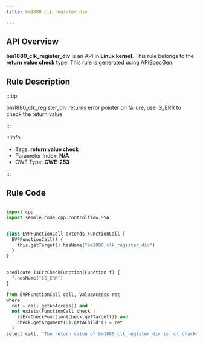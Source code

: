 ```yaml
---
title: bm1880_clk_register_div

---
```



## API Overview
**bm1880_clk_register_div** is an API in **Linux kernel**. This rule belongs to the **return value check** type. This rule is generated using [APISpecGen](../../tools/APISpecGen).
## Rule Description

:::tip

bm1880_clk_register_div returns error pointer on failure, use IS_ERR to check the return value

:::

:::info

- Tags: **return value check**
- Parameter Index: **N/A**
- CWE Type: **CWE-253**

:::

## Rule Code
```python

import cpp
import semmle.code.cpp.controlflow.SSA


class EVPFunctionCall extends FunctionCall {
  EVPFunctionCall() {
    this.getTarget().hasName("bm1880_clk_register_div")
  }
}


predicate isErrCheckFunction(Function f) {
  f.hasName("IS_ERR") 
}

from EVPFunctionCall call, ValueAccess ret
where
  ret = call.getAnAccess() and
  not exists(FunctionCall check |
    isErrCheckFunction(check.getTarget()) and
    check.getArgument(0).getAChild*() = ret
  )
select call, "The return value of bm1880_clk_register_div is not checked with IS_ERR."
    
```